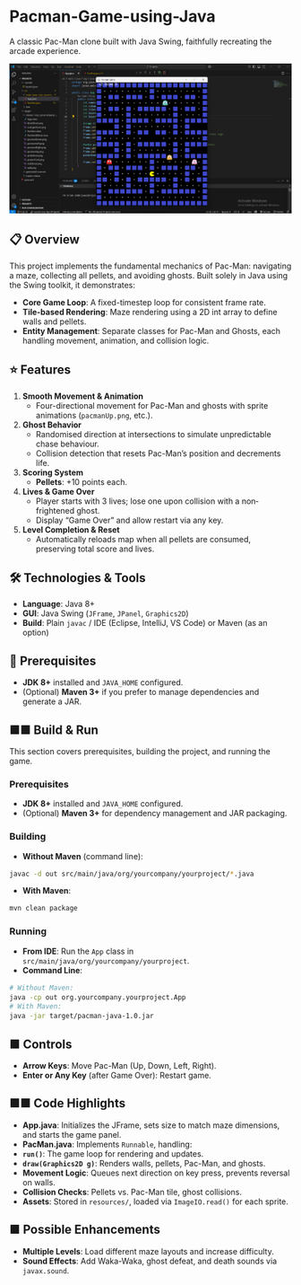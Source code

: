 # Pacman-Game-using-Java

A classic Pac-Man clone built with Java Swing, faithfully recreating the arcade experience.

![Game Screenshot](./screenshot.png)


## 📋 Overview
This project implements the fundamental mechanics of Pac-Man: navigating a maze, collecting all pellets, and avoiding ghosts. Built solely in Java using the Swing toolkit, it demonstrates:

- **Core Game Loop**: A fixed-timestep loop for consistent frame rate.
- **Tile-based Rendering**: Maze rendering using a 2D int array to define walls and pellets.
- **Entity Management**: Separate classes for Pac-Man and Ghosts, each handling movement, animation, and collision logic.


## ⭐ Features

1. **Smooth Movement & Animation**
   - Four-directional movement for Pac-Man and ghosts with sprite animations (`pacmanUp.png`, etc.).
2. **Ghost Behavior**
   - Randomised direction at intersections to simulate unpredictable chase behaviour.
   - Collision detection that resets Pac-Man’s position and decrements life.
3. **Scoring System**
   - **Pellets**: +10 points each.
4. **Lives & Game Over**
   - Player starts with 3 lives; lose one upon collision with a non‐frightened ghost.
   - Display “Game Over” and allow restart via any key.
5. **Level Completion & Reset**
   - Automatically reloads map when all pellets are consumed, preserving total score and lives.


## 🛠️ Technologies & Tools

- **Language**: Java 8+
- **GUI**: Java Swing (`JFrame`, `JPanel`, `Graphics2D`)
- **Build**: Plain `javac` / IDE (Eclipse, IntelliJ, VS Code) or Maven (as an option)


## 🔧 Prerequisites

- **JDK 8+** installed and `JAVA_HOME` configured.
- (Optional) **Maven 3+** if you prefer to manage dependencies and generate a JAR.


## ■■ Build & Run
This section covers prerequisites, building the project, and running the game.
### Prerequisites
- **JDK 8+** installed and `JAVA_HOME` configured.
- (Optional) **Maven 3+** for dependency management and JAR packaging.
### Building
- **Without Maven** (command line):
 ```bash
 javac -d out src/main/java/org/yourcompany/yourproject/*.java
 ```
- **With Maven**:
 ```bash
 mvn clean package
 ```
### Running
- **From IDE**: Run the `App` class in `src/main/java/org/yourcompany/yourproject`.
- **Command Line**:
 ```bash
 # Without Maven:
 java -cp out org.yourcompany.yourproject.App
 # With Maven:
 java -jar target/pacman-java-1.0.jar
 ```
## ■ Controls
- **Arrow Keys**: Move Pac-Man (Up, Down, Left, Right).
- **Enter or Any Key** (after Game Over): Restart game.

## ■■ Code Highlights
- **App.java**: Initializes the JFrame, sets size to match maze dimensions, and starts the game
panel.
- **PacMan.java**: Implements `Runnable`, handling:
 - **`run()`**: The game loop for rendering and updates.
 - **`draw(Graphics2D g)`**: Renders walls, pellets, Pac-Man, and ghosts.
 - **Movement Logic**: Queues next direction on key press, prevents reversal on walls.
 - **Collision Checks**: Pellets vs. Pac-Man tile, ghost collisions.
- **Assets**: Stored in `resources/`, loaded via `ImageIO.read()` for each sprite.

## ■ Possible Enhancements
- **Multiple Levels**: Load different maze layouts and increase difficulty.
- **Sound Effects**: Add Waka-Waka, ghost defeat, and death sounds via `javax.sound`.
